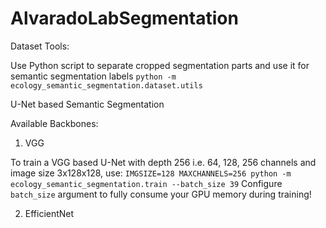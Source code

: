 # AlvaradoLabSegmentation
Dataset Tools:

Use Python script to separate cropped segmentation parts and use it for semantic segmentation labels
`python -m ecology_semantic_segmentation.dataset.utils` 

U-Net based Semantic Segmentation

Available Backbones:

1. VGG

To train a VGG based U-Net with depth 256 i.e. 64, 128, 256 channels and image size 3x128x128, use:
`IMGSIZE=128 MAXCHANNELS=256 python -m ecology_semantic_segmentation.train --batch_size 39`
Configure `batch_size` argument to fully consume your GPU memory during training!

2. EfficientNet
